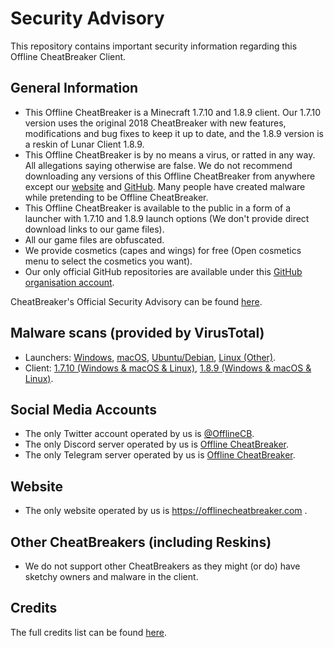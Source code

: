 # Security Advisory
This repository contains important security information regarding this Offline CheatBreaker Client.

## General Information
* This Offline CheatBreaker is a Minecraft 1.7.10 and 1.8.9 client. Our 1.7.10 version uses the original 2018 CheatBreaker with new features, modifications and bug fixes to keep it up to date, and the 1.8.9 version is a reskin of Lunar Client 1.8.9.
* This Offline CheatBreaker is by no means a virus, or ratted in any way. All allegations saying otherwise are false. We do not recommend downloading any versions of this Offline CheatBreaker from anywhere except our [website](https://offlinecheatbreaker.com) and [GitHub](https://github.com/Offline-Cheatbreaker). Many people have created malware while pretending to be Offline CheatBreaker.
* This Offline CheatBreaker is available to the public in a form of a launcher with 1.7.10 and 1.8.9 launch options (We don't provide direct download links to our game files).
* All our game files are obfuscated.
* We provide cosmetics (capes and wings) for free (Open cosmetics menu to select the cosmetics you want).
* Our only official GitHub repositories are available under this [GitHub organisation account](https://github.com/Offline-Cheatbreaker).

CheatBreaker's Official Security Advisory can be found [here](https://github.com/CheatBreaker/Security-Advisory).

## Malware scans (provided by VirusTotal)
* Launchers:
[Windows](https://www.virustotal.com/gui/file/86a36dea741e9b3c59ec86602baf8e3146bc181cfc188404050998aa01875c25),
[macOS](https://www.virustotal.com/gui/file/85d89511444f9a55060435960ea4b53adc2f4af49371ca347e5db7270e6c1d65),
[Ubuntu/Debian](https://www.virustotal.com/gui/file/00d6d5b4b1fda5d93e59a9b7aae4bc25e82bcc6a7581e6957d61c603d6d1a230),
[Linux (Other)](https://www.virustotal.com/gui/file/bebee9edb1526f3b02c81307bb2dab7d2b5c9f81cfc341fe7d576ab3a028efe3).
* Client:
[1.7.10 (Windows & macOS & Linux)](https://www.virustotal.com/gui/file/34ca789797fd149c43e403641f898d95f0b754af346f66b7703a98796e317c63),
[1.8.9 (Windows & macOS & Linux)](https://www.virustotal.com/gui/file/c1a3a8fded25ffc46fb0117de96b27f4d90f27920cffa31eff358a9494dca070).

## Social Media Accounts
* The only Twitter account operated by us is [@OfflineCB](https://twitter.com/OfflineCB).
* The only Discord server operated by us is [Offline CheatBreaker](https://discord.offlinecheatbreaker.com).
* The only Telegram server operated by us is [Offline CheatBreaker](https://t.me/OfflineCheatBreaker).


## Website
* The only website operated by us is https://offlinecheatbreaker.com .

## Other CheatBreakers (including Reskins)
* We do not support other CheatBreakers as they might (or do) have sketchy owners and malware in the client.

## Credits
The full credits list can be found [here](https://github.com/Offline-CheatBreaker/Client/blob/master/Credits.md).
